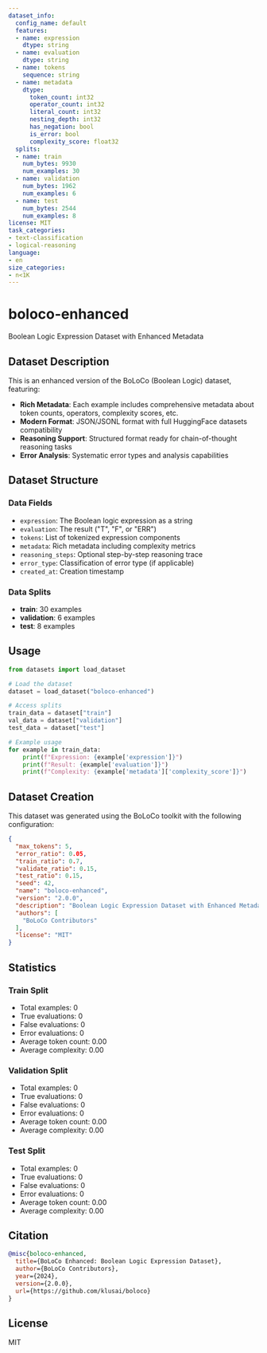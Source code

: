```yaml
---
dataset_info:
  config_name: default
  features:
  - name: expression
    dtype: string
  - name: evaluation
    dtype: string
  - name: tokens
    sequence: string
  - name: metadata
    dtype:
      token_count: int32
      operator_count: int32
      literal_count: int32
      nesting_depth: int32
      has_negation: bool
      is_error: bool
      complexity_score: float32
  splits:
  - name: train
    num_bytes: 9930
    num_examples: 30
  - name: validation
    num_bytes: 1962
    num_examples: 6
  - name: test
    num_bytes: 2544
    num_examples: 8
license: MIT
task_categories:
- text-classification
- logical-reasoning
language:
- en
size_categories:
- n<1K
---
```


# boloco-enhanced

Boolean Logic Expression Dataset with Enhanced Metadata

## Dataset Description

This is an enhanced version of the BoLoCo (Boolean Logic) dataset, featuring:

- **Rich Metadata**: Each example includes comprehensive metadata about token counts, operators, complexity scores, etc.
- **Modern Format**: JSON/JSONL format with full HuggingFace datasets compatibility
- **Reasoning Support**: Structured format ready for chain-of-thought reasoning tasks
- **Error Analysis**: Systematic error types and analysis capabilities

## Dataset Structure

### Data Fields

- `expression`: The Boolean logic expression as a string
- `evaluation`: The result ("T", "F", or "ERR")
- `tokens`: List of tokenized expression components
- `metadata`: Rich metadata including complexity metrics
- `reasoning_steps`: Optional step-by-step reasoning trace
- `error_type`: Classification of error type (if applicable)
- `created_at`: Creation timestamp

### Data Splits

- **train**: 30 examples
- **validation**: 6 examples
- **test**: 8 examples

## Usage

```python
from datasets import load_dataset

# Load the dataset
dataset = load_dataset("boloco-enhanced")

# Access splits
train_data = dataset["train"]
val_data = dataset["validation"] 
test_data = dataset["test"]

# Example usage
for example in train_data:
    print(f"Expression: {example['expression']}")
    print(f"Result: {example['evaluation']}")
    print(f"Complexity: {example['metadata']['complexity_score']}")
```

## Dataset Creation

This dataset was generated using the BoLoCo toolkit with the following configuration:

```json
{
  "max_tokens": 5,
  "error_ratio": 0.05,
  "train_ratio": 0.7,
  "validate_ratio": 0.15,
  "test_ratio": 0.15,
  "seed": 42,
  "name": "boloco-enhanced",
  "version": "2.0.0",
  "description": "Boolean Logic Expression Dataset with Enhanced Metadata",
  "authors": [
    "BoLoCo Contributors"
  ],
  "license": "MIT"
}
```

## Statistics

### Train Split
- Total examples: 0
- True evaluations: 0
- False evaluations: 0
- Error evaluations: 0
- Average token count: 0.00
- Average complexity: 0.00

### Validation Split
- Total examples: 0
- True evaluations: 0
- False evaluations: 0
- Error evaluations: 0
- Average token count: 0.00
- Average complexity: 0.00

### Test Split
- Total examples: 0
- True evaluations: 0
- False evaluations: 0
- Error evaluations: 0
- Average token count: 0.00
- Average complexity: 0.00


## Citation

```bibtex
@misc{boloco-enhanced,
  title={BoLoCo Enhanced: Boolean Logic Expression Dataset},
  author={BoLoCo Contributors},
  year={2024},
  version={2.0.0},
  url={https://github.com/klusai/boloco}
}
```

## License

MIT
